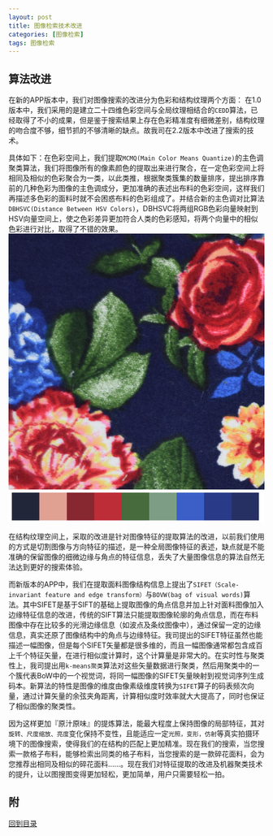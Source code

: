 ```yaml
---
layout: post
title: 图像检索技术改进
categories: [图像检索]
tags: 图像检索
---
```


> 

<span id="top"></span>

<h2 id="3">算法改进</h2>

在新的APP版本中，我们对图像搜索的改进分为色彩和结构纹理两个方面：
在1.0版本中，我们采用的是建立二十四维色彩空间与全局纹理相结合的`CEDD`算法，已经取得了不小的成果，但是鉴于搜索结果上存在色彩精准度有细微差别，结构纹理的吻合度不够，细节抓的不够清晰的缺点。故我司在2.2版本中改进了搜索的技术。

具体如下：在色彩空间上，我们提取`MCMQ(Main Color Means Quantize)`的主色调聚类算法，我们将图像所有的像素颜色的提取出来进行聚合，在一定色彩空间上将相同及相似的色彩聚合为一类，以此类推，根据聚类簇集的数量排序，提出排序靠前的几种色彩为图像的主色调成分，更加准确的表述出布料的色彩空间，这样我们再描述多色彩的面料时就不会困惑布料的色彩组成了。并结合新的主色调对比算法`DBHSVC(Distance Between HSV Colors)`，DBHSVC将两组RGB色彩向量映射到HSV向量空间上，使之色彩差异更加符合人类的色彩感知，将两个向量中的相似色彩进行对比，取得了不错的效果。
![](../images/posts/2017/clr-1.jpg)
![](../images/posts/2017/clr-2.png)

在结构纹理空间上，采取的改进是针对图像特征的提取算法的改进，以前我们使用的方式是切割图像与方向特征的描述，是一种全局图像特征的表述，缺点就是不能准确的保留图像的细微边缘与角点的特征信息，丢失了大量图像信息的算法自然无法达到更好的搜索体验。

而新版本的APP中，我们在提取面料图像结构信息上提出了`SIFET（Scale-invariant feature and edge transform）`与`BOVW(bag of visual words)`算法。其中SIFET是基于SIFT的基础上提取图像的角点信息并加上针对面料图像加入边缘特征信息的改进，传统的SIFT算法只能提取图像轮廓的角点信息，而在布料图像中存在比较多的光滑边缘信息（如波点及条纹图像中），通过保留一定的边缘信息，真实还原了图像结构中的角点与边缘特征。我司提出的SIFET特征虽然也能描述一幅图像，但是每个SIFET矢量都是很多维的，而且一幅图像通常都包含成百上千个特征矢量，在进行相似度计算时，这个计算量是非常大的。在实时性与聚类性上，我司提出用`k-means聚类`算法对这些矢量数据进行聚类，然后用聚类中的一个簇代表BoW中的一个视觉词，将同一幅图像的SIFET矢量映射到视觉词序列生成码本。新算法的特性是图像的维度由像素级维度转换为`SIFET`算子的码表频次向量，通过计算矢量的余弦夹角距离，计算相似度时效率就大大提高了，同时也保证了相似图像的聚类性。

因为这样更加『原汁原味』的提炼算法，能最大程度上保持图像的局部特征，其对`旋转、尺度缩放、亮度`变化保持不变性，且能适应一定`光照，变形，仿射`等真实拍摄环境下的图像搜索，使得我们的在结构的匹配上更加精准。现在我们的搜索，当您搜索一款格子布料，能够检索出同类的格子布料，当您搜索的是一款碎花面料，会为您推荐出相同及相似的碎花面料……。现在我们对特征提取的改进及机器聚类技术的提升，让以图搜图变得更加轻松，更加简单，用户只需要轻松一拍。


## 附

[回到目录](#top)